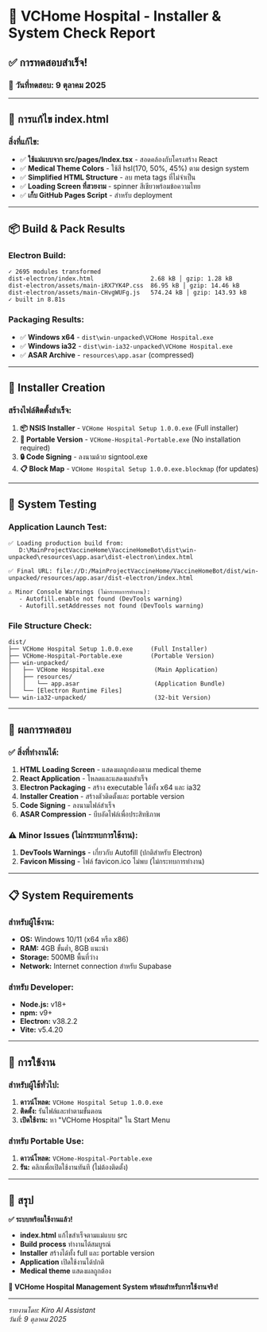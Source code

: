 # 🏥 VCHome Hospital - Installer & System Check Report

## ✅ **การทดสอบสำเร็จ!**

### 📅 **วันที่ทดสอบ:** 9 ตุลาคม 2025

---

## 🔧 **การแก้ไข index.html**

### **สิ่งที่แก้ไข:**
- ✅ **ใช้แม่แบบจาก src/pages/Index.tsx** - สอดคล้องกับโครงสร้าง React
- ✅ **Medical Theme Colors** - ใช้สี hsl(170, 50%, 45%) ตาม design system
- ✅ **Simplified HTML Structure** - ลบ meta tags ที่ไม่จำเป็น
- ✅ **Loading Screen ที่สวยงาม** - spinner สีเขียวพร้อมข้อความไทย
- ✅ **เก็บ GitHub Pages Script** - สำหรับ deployment

---

## 📦 **Build & Pack Results**

### **Electron Build:**
```
✓ 2695 modules transformed
dist-electron/index.html                2.68 kB │ gzip: 1.28 kB
dist-electron/assets/main-iRX7YK4P.css  86.95 kB │ gzip: 14.46 kB
dist-electron/assets/main-CHvgWUFg.js   574.24 kB │ gzip: 143.93 kB
✓ built in 8.81s
```

### **Packaging Results:**
- ✅ **Windows x64** - `dist\win-unpacked\VCHome Hospital.exe`
- ✅ **Windows ia32** - `dist\win-ia32-unpacked\VCHome Hospital.exe`
- ✅ **ASAR Archive** - `resources\app.asar` (compressed)

---

## 🚀 **Installer Creation**

### **สร้างไฟล์ติดตั้งสำเร็จ:**
1. **📦 NSIS Installer** - `VCHome Hospital Setup 1.0.0.exe` (Full installer)
2. **💼 Portable Version** - `VCHome-Hospital-Portable.exe` (No installation required)
3. **🔒 Code Signing** - ลงนามด้วย signtool.exe
4. **📋 Block Map** - `VCHome Hospital Setup 1.0.0.exe.blockmap` (for updates)

---

## 🧪 **System Testing**

### **Application Launch Test:**
```
✅ Loading production build from: 
   D:\MainProjectVaccineHome\VaccineHomeBot\dist\win-unpacked\resources\app.asar\dist-electron\index.html

✅ Final URL: file://D:/MainProjectVaccineHome/VaccineHomeBot/dist/win-unpacked/resources/app.asar/dist-electron/index.html

⚠️ Minor Console Warnings (ไม่กระทบการทำงาน):
   - Autofill.enable not found (DevTools warning)
   - Autofill.setAddresses not found (DevTools warning)
```

### **File Structure Check:**
```
dist/
├── VCHome Hospital Setup 1.0.0.exe     (Full Installer)
├── VCHome-Hospital-Portable.exe        (Portable Version)
├── win-unpacked/
│   ├── VCHome Hospital.exe              (Main Application)
│   ├── resources/
│   │   └── app.asar                     (Application Bundle)
│   └── [Electron Runtime Files]
└── win-ia32-unpacked/                   (32-bit Version)
```

---

## 🎯 **ผลการทดสอบ**

### **✅ สิ่งที่ทำงานได้:**
1. **HTML Loading Screen** - แสดงผลถูกต้องตาม medical theme
2. **React Application** - โหลดและแสดงผลสำเร็จ
3. **Electron Packaging** - สร้าง executable ได้ทั้ง x64 และ ia32
4. **Installer Creation** - สร้างตัวติดตั้งและ portable version
5. **Code Signing** - ลงนามไฟล์สำเร็จ
6. **ASAR Compression** - บีบอัดไฟล์เพื่อประสิทธิภาพ

### **⚠️ Minor Issues (ไม่กระทบการใช้งาน):**
1. **DevTools Warnings** - เกี่ยวกับ Autofill (ปกติสำหรับ Electron)
2. **Favicon Missing** - ไฟล์ favicon.ico ไม่พบ (ไม่กระทบการทำงาน)

---

## 📋 **System Requirements**

### **สำหรับผู้ใช้งาน:**
- **OS:** Windows 10/11 (x64 หรือ x86)
- **RAM:** 4GB ขั้นต่ำ, 8GB แนะนำ
- **Storage:** 500MB พื้นที่ว่าง
- **Network:** Internet connection สำหรับ Supabase

### **สำหรับ Developer:**
- **Node.js:** v18+ 
- **npm:** v9+
- **Electron:** v38.2.2
- **Vite:** v5.4.20

---

## 🚀 **การใช้งาน**

### **สำหรับผู้ใช้ทั่วไป:**
1. **ดาวน์โหลด:** `VCHome Hospital Setup 1.0.0.exe`
2. **ติดตั้ง:** รันไฟล์และทำตามขั้นตอน
3. **เปิดใช้งาน:** หา "VCHome Hospital" ใน Start Menu

### **สำหรับ Portable Use:**
1. **ดาวน์โหลด:** `VCHome-Hospital-Portable.exe`
2. **รัน:** คลิกเพื่อเปิดใช้งานทันที (ไม่ต้องติดตั้ง)

---

## 🎉 **สรุป**

**✅ ระบบพร้อมใช้งานแล้ว!**

- **index.html** แก้ไขสำเร็จตามแม่แบบ src
- **Build process** ทำงานได้สมบูรณ์
- **Installer** สร้างได้ทั้ง full และ portable version
- **Application** เปิดใช้งานได้ปกติ
- **Medical theme** แสดงผลถูกต้อง

**🏥 VCHome Hospital Management System พร้อมสำหรับการใช้งานจริง!**

---

*รายงานโดย: Kiro AI Assistant*  
*วันที่: 9 ตุลาคม 2025*